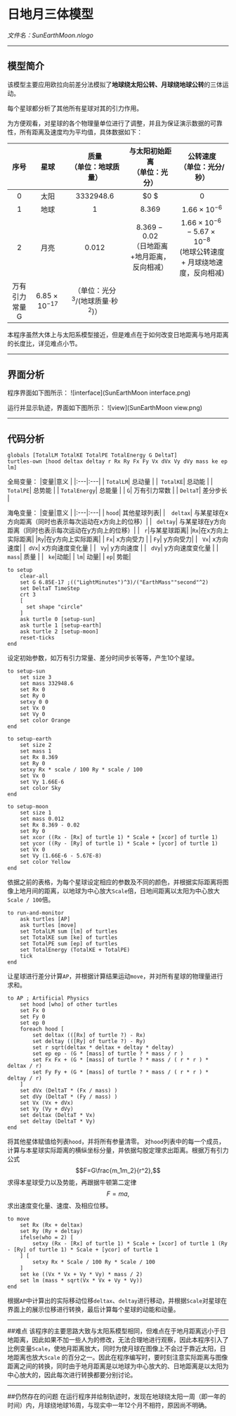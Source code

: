 # 日地月三体模型 
*文件名：SunEarthMoon.nlogo*
___
## 模型简介
该模型主要应用欧拉向前差分法模拟了**地球绕太阳公转、月球绕地球公转**的三体运动。

每个星球都分析了其他所有星球对其的引力作用。

为方便观看，对星球的各个物理量单位进行了调整，并且为保证演示数据的可靠性，所有距离及速度均为平均值，具体数据如下：

| 序号	| 星球	| 质量<br>（单位：地球质量）	| 与太阳初始距离<br>（单位：光分）	| 公转速度<br>（单位：光分/秒）	|
|:-:|:-:|:-:|:-:|:-:|
| 0	| 太阳	| $3332948.6$	| $0	$| $0$	|
| 1	| 地球	| $1$	| $8.369$	| $1.66\times10^{-6}$	|
| 2	| 月亮	| $0.012$	| $8.369-0.02$<br>（日地距离+地月距离，反向相减）	| $1.66\times10^{-6} - 5.67\times10^{-8}$ <br> (地球公转速度 + 月球绕地速度，反向相减)	|
|万有引力常量G|$6.85\times10^{-17}$|（单位：光分$^3$/(地球质量$\cdot$秒$^2$)）|

本程序虽然大体上与太阳系模型接近，但是难点在于如何改变日地距离与地月距离的长度比，详见难点小节。
___
## 界面分析
程序界面如下图所示：
![interface](SunEarthMoon interface.png)

运行并显示轨迹，界面如下图所示：
![view](SunEarthMoon view.png)

___
## 代码分析
```
globals [TotalLM TotalKE TotalPE TotalEnergy G DeltaT]
turtles-own [hood deltax deltay r Rx Ry Fx Fy Vx dVx Vy dVy mass ke ep lm]
```

全局变量：
|变量|意义 |
|:---|:---|
| ```TotalLM```| 总动量	|
|``` TotalKE```| 总动能	|
| ```TotalPE```| 总势能	|
| ```TotalEnergy```| 总能量	|
| ```G```| 万有引力常数	|
| ```DeltaT```| 差分步长	|

海龟变量：
|变量|意义 |
|:---|:---|
| ```hood```| 其他星球列表|
|```  deltax```| 与某星球在x方向距离（同时也表示每次运动在x方向上的位移）|
| ``` deltay```| 与某星球在y方向距离（同时也表示每次运动在y方向上的位移）|
| ``` r```|与某星球距离|
|```Rx```|在x方向上实际距离|
|```Ry```|在y方向上实际距离|
| ```Fx```| x方向受力	|
| ```Fy```| y方向受力|
| ``` Vx```| x方向速度|
|``` dVx```| x方向速度变化量	|
| ``` Vy```| y方向速度	|
| ``` dVy```| y方向速度变化量	|
| ``` mass```| 质量	|
| ``` ke```|动能|
| ``` lm ```| 动量|
| ```ep```| 势能|

```
to setup
    clear-all
    set G 6.85E-17 ;(("LightMinutes")^3)/("EarthMass""second"^2)
    set DeltaT TimeStep
    crt 3 
    [
      set shape "circle"
    ]
    ask turtle 0 [setup-sun]
    ask turtle 1 [setup-earth]
    ask turtle 2 [setup-moon]
    reset-ticks
end
```
设定初始参数，如万有引力常量、差分时间步长等等，产生10个星球。

```
to setup-sun
    set size 3 
    set mass 332948.6
    set Rx 0
    set Ry 0
    setxy 0 0
    set Vx 0
    set Vy 0
    set color Orange
end

to setup-earth
    set size 2 
    set mass 1
    set Rx 8.369
    set Ry 0
    setxy Rx * scale / 100 Ry * scale / 100
    set Vx 0
    set Vy 1.66E-6
    set color Sky
end

to setup-moon
    set size 1
    set mass 0.012
    set Rx 8.369 - 0.02
    set Ry 0
    set xcor ((Rx - [Rx] of turtle 1) * Scale + [xcor] of turtle 1)
    set ycor ((Ry - [Ry] of turtle 1) * Scale + [ycor] of turtle 1)
    set Vx 0
    set Vy (1.66E-6 - 5.67E-8)
    set color Yellow
end
```
依据之前的表格，为每个星球设定相应的参数及不同的颜色，并根据实际距离将图像上地月间的距离，以地球为中心放大```Scale```倍，日地间距离以太阳为中心放大```Scale / 100```倍。

```
to run-and-monitor
    ask turtles [AP]
    ask turtles [move]
    set TotalLM sum [lm] of turtles
    set TotalKE sum [ke] of turtles
    set TotalPE sum [ep] of turtles
    set TotalEnergy (TotalKE + TotalPE)
    tick
end
```
让星球进行差分计算```AP```，并根据计算结果运动```move```，并对所有星球的物理量进行求和。

```
to AP ; Artificial Physics
    set hood [who] of other turtles
    set Fx 0
    set Fy 0
    set ep 0
    foreach hood [
        set deltax (([Rx] of turtle ?) - Rx)
        set deltay (([Ry] of turtle ?) - Ry)
        set r sqrt(deltax * deltax + deltay * deltay)
        set ep ep - (G * [mass] of turtle ? * mass / r )
        set Fx Fx + (G * [mass] of turtle ? * mass / ( r * r ) * deltax / r)
        set Fy Fy + (G * [mass] of turtle ? * mass / ( r * r ) * deltay / r)
    ]
    set dVx (DeltaT * (Fx / mass) )
    set dVy (DeltaT * (Fy / mass) )
    set Vx (Vx + dVx)
    set Vy (Vy + dVy)
    set deltax (DeltaT * Vx)
    set deltay (DeltaT * Vy)
end
```
将其他星体赋值给列表```hood```，并将所有参量清零。
对```hood```列表中的每一个成员，计算与本星球实际距离的横纵坐标分量，并依据勾股定理求出距离。根据万有引力公式$$F=G\frac{m_1m_2}{r^2},$$求得本星球受力以及势能，再跟据牛顿第二定律$$F=ma,$$求出速度变化量、速度、及相应位移。

```
to move
    set Rx (Rx + deltax)
    set Ry (Ry + deltay)
    ifelse(who = 2) [
        setxy (Rx - [Rx] of turtle 1) * Scale + [xcor] of turtle 1 (Ry - [Ry] of turtle 1) * Scale + [ycor] of turtle 1
    ] [
        setxy Rx * Scale / 100 Ry * Scale / 100
    ]
    set ke ((Vx * Vx + Vy * Vy) * mass / 2)
    set lm (mass * sqrt(Vx * Vx + Vy * Vy))
end
```
根据```AP```中计算出的实际移动位移```deltax```、```deltay```进行移动，并根据```Scale```对星球在界面上的展示位移进行转换，最后计算每个星球的动能和动量。

___
##难点
该程序的主要思路大致与太阳系模型相同，但难点在于地月距离远小于日地距离，因此如果不加一些人为的修改，无法合理地进行观察，因此本程序引入了比例变量```Scale```，使地月距离放大，同时为使月球在图像上不会过于靠近太阳，日地距离也放大```Scale``` 的百分之一。因此在程序编写时，要时刻注意实际距离与图像距离之间的转换，同时由于地月距离是以地球为中心放大的、日地距离是以太阳为中心放大的，因此每次进行转换都要分别讨论。

___
##仍然存在的问题
在运行程序并绘制轨迹时，发现在地球绕太阳一周（即一年的时间）内，月球绕地球16周，与现实中一年12个月不相符，原因尚不明确。
